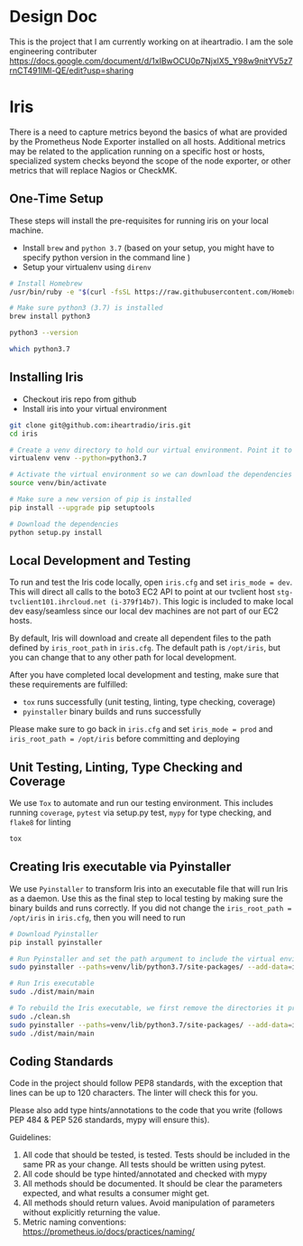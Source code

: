 # Design Doc
This is the project that I am currently working on at iheartradio. I am the sole engineering contributer
https://docs.google.com/document/d/1xIBwOCU0p7NjxlX5_Y98w9nitYV5z7rnCT491lMl-QE/edit?usp=sharing

# Iris
There is a need to capture metrics beyond the basics of what are provided by the Prometheus Node Exporter installed on all hosts. Additional metrics may be related to the application running on a specific host or hosts, specialized system checks beyond the scope of the node exporter, or other metrics that will replace Nagios or CheckMK.

## One-Time Setup
These steps will install the pre-requisites for running iris on your local machine.

* Install `brew` and `python 3.7` (based on your setup, you might have to specify python version in the command line )
* Setup your virtualenv using `direnv`

```bash
# Install Homebrew
/usr/bin/ruby -e "$(curl -fsSL https://raw.githubusercontent.com/Homebrew/install/master/install)"

# Make sure python3 (3.7) is installed
brew install python3

python3 --version

which python3.7

```

## Installing Iris

* Checkout iris repo from github
* Install iris into your virtual environment

```bash
git clone git@github.com:iheartradio/iris.git
cd iris

# Create a venv directory to hold our virtual environment. Point it to python3.7
virtualenv venv --python=python3.7

# Activate the virtual environment so we can download the dependencies into it
source venv/bin/activate 

# Make sure a new version of pip is installed
pip install --upgrade pip setuptools

# Download the dependencies
python setup.py install

```

## Local Development and Testing
To run and test the Iris code locally, open `iris.cfg` and set `iris_mode = dev`. This will direct all calls to the boto3 EC2 API to point at our tvclient host
`stg-tvclient101.ihrcloud.net (i-379f14b7)`. This logic is included to make local dev easy/seamless since our local dev machines are not part of our EC2 hosts.

By default, Iris will download and create all dependent files to the path defined by `iris_root_path` in `iris.cfg`. The default path is `/opt/iris`, but you can
change that to any other path for local development.  

After you have completed local development and testing, make sure that these requirements are fulfilled:
* `tox` runs successfully (unit testing, linting, type checking, coverage)
* `pyinstaller` binary builds and runs successfully

Please make sure to go back in `iris.cfg` and set `iris_mode = prod` and `iris_root_path = /opt/iris` before committing and deploying

## Unit Testing, Linting, Type Checking and Coverage
We use `Tox` to automate and run our testing environment. This includes running `coverage`, `pytest` via setup.py test, `mypy` for type checking, and `flake8` for linting  

```bash
tox
```


## Creating Iris executable via Pyinstaller
We use `Pyinstaller` to transform Iris into an executable file that will run Iris as a daemon.
Use this as the final step to local testing by making sure the binary builds and runs correctly.
If you did not change the `iris_root_path = /opt/iris` in `iris.cfg`, then you will need to run 


```bash
# Download Pyinstaller
pip install pyinstaller

# Run Pyinstaller and set the path argument to include the virtual environment directory that holds all of Iris' dependencies
sudo pyinstaller --paths=venv/lib/python3.7/site-packages/ --add-data=iris.cfg:. --clean main.py

# Run Iris executable
sudo ./dist/main/main

# To rebuild the Iris executable, we first remove the directories it produced and then run the commands
sudo ./clean.sh
sudo pyinstaller --paths=venv/lib/python3.7/site-packages/ --add-data=iris.cfg:. --clean main.py
sudo ./dist/main/main
```

## Coding Standards
Code in the project should follow PEP8 standards, with the exception that lines can be up to 120 characters. The linter
will check this for you.

Please also add type hints/annotations to the code that you write (follows PEP 484 & PEP 526 standards, mypy will ensure this).

Guidelines:
1. All code that should be tested, is tested. Tests should be included in the same PR as your change. All tests should be written using pytest.
2. All code should be type hinted/annotated and checked with mypy
3. All methods should be documented. It should be clear the parameters expected, and what results a consumer might get.
4. All methods should return values. Avoid manipulation of parameters without explicitly returning the value.
5. Metric naming conventions: https://prometheus.io/docs/practices/naming/
